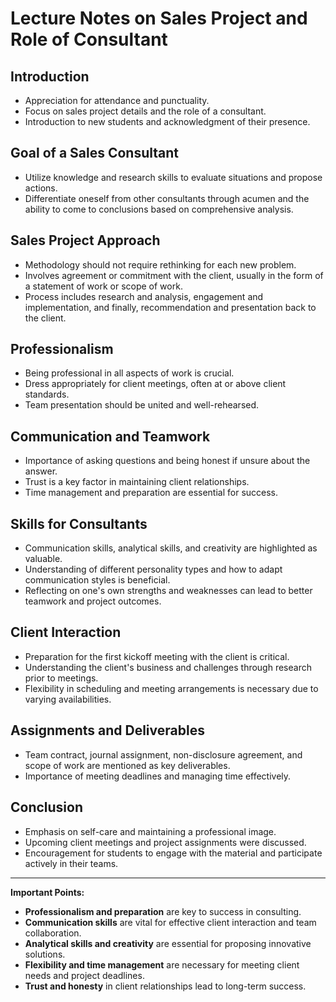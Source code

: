 # Lecture Notes on Sales Project and Role of Consultant

## Introduction
- Appreciation for attendance and punctuality.
- Focus on sales project details and the role of a consultant.
- Introduction to new students and acknowledgment of their presence.

## Goal of a Sales Consultant
- Utilize knowledge and research skills to evaluate situations and propose actions.
- Differentiate oneself from other consultants through acumen and the ability to come to conclusions based on comprehensive analysis.

## Sales Project Approach
- Methodology should not require rethinking for each new problem.
- Involves agreement or commitment with the client, usually in the form of a statement of work or scope of work.
- Process includes research and analysis, engagement and implementation, and finally, recommendation and presentation back to the client.

## Professionalism
- Being professional in all aspects of work is crucial.
- Dress appropriately for client meetings, often at or above client standards.
- Team presentation should be united and well-rehearsed.

## Communication and Teamwork
- Importance of asking questions and being honest if unsure about the answer.
- Trust is a key factor in maintaining client relationships.
- Time management and preparation are essential for success.

## Skills for Consultants
- Communication skills, analytical skills, and creativity are highlighted as valuable.
- Understanding of different personality types and how to adapt communication styles is beneficial.
- Reflecting on one's own strengths and weaknesses can lead to better teamwork and project outcomes.

## Client Interaction
- Preparation for the first kickoff meeting with the client is critical.
- Understanding the client's business and challenges through research prior to meetings.
- Flexibility in scheduling and meeting arrangements is necessary due to varying availabilities.

## Assignments and Deliverables
- Team contract, journal assignment, non-disclosure agreement, and scope of work are mentioned as key deliverables.
- Importance of meeting deadlines and managing time effectively.

## Conclusion
- Emphasis on self-care and maintaining a professional image.
- Upcoming client meetings and project assignments were discussed.
- Encouragement for students to engage with the material and participate actively in their teams.

---

**Important Points:**
- **Professionalism and preparation** are key to success in consulting.
- **Communication skills** are vital for effective client interaction and team collaboration.
- **Analytical skills and creativity** are essential for proposing innovative solutions.
- **Flexibility and time management** are necessary for meeting client needs and project deadlines.
- **Trust and honesty** in client relationships lead to long-term success.